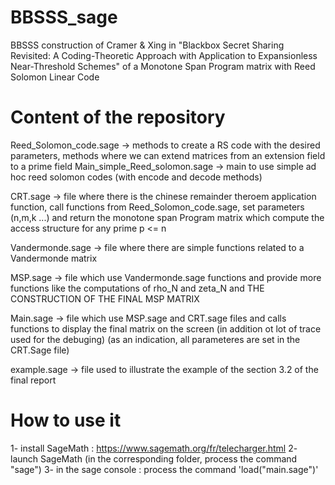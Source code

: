 # BBSSS_sage
BBSSS construction of Cramer & Xing in "Blackbox Secret Sharing Revisited: A Coding-Theoretic Approach
with Application to Expansionless Near-Threshold Schemes" of a Monotone Span Program matrix with Reed Solomon Linear Code

# Content of the repository
Reed_Solomon_code.sage -> methods to create a RS code with the desired parameters, methods where we can extend matrices from an extension field to a prime field
Main_simple_Reed_solomon.sage -> main to use simple ad hoc reed solomon codes (with encode and decode methods)

CRT.sage -> file where there is the chinese remainder theroem application function, call functions from Reed_Solomon_code.sage, set parameters (n,m,k ...) and return the monotone span Program matrix which compute the access structure for any prime p <= n

Vandermonde.sage -> file where there are simple functions related to a Vandermonde matrix  

MSP.sage -> file which use Vandermonde.sage functions and provide more functions like the computations of rho_N and zeta_N and THE CONSTRUCTION OF THE FINAL MSP MATRIX

Main.sage -> file which use MSP.sage and CRT.sage files and calls functions to display the final matrix on the screen (in addition ot lot of trace used for the debuging)
(as an indication, all parameteres are set in the CRT.Sage file)

example.sage -> file used to illustrate the example of the section 3.2 of the final report



# How to use it

1- install SageMath : https://www.sagemath.org/fr/telecharger.html
2- launch SageMath (in the corresponding folder, process the command "sage")
3- in the sage console : process the command 'load("main.sage")'
